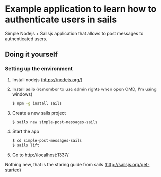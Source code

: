 # Example application to learn how to authenticate users in sails
Simple Nodejs + Sailsjs application that allows to post messages to authenticated users.

## Doing it yourself
### Setting up the environment
1. Install nodejs (https://nodejs.org/)
2. Install sails (remember to use admin rights when open CMD, I'm using windows)

	```sh
	$ npm -g install sails
	```
	
3. Create a new sails project

	```sh
	$ sails new simple-post-messages-sails
	```
	
4. Start the app

	```sh
	$ cd simple-post-messages-sails
	$ sails lift
	```

5. Go to http://localhost:1337/

Nothing new, that is the staring guide from sails (http://sailsjs.org/get-started)
